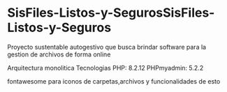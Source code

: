 # SisFiles-Listos-y-SegurosSisFiles-Listos-y-Seguros


Proyecto sustentable autogestivo que busca brindar software para la gestion de archivos de forma online

Arquitectura monolitica
Tecnologias
PHP: 8.2.12
PHPmyadmin: 5.2.2

fontawesome para iconos de carpetas,archivos y funcionalidades de esto
